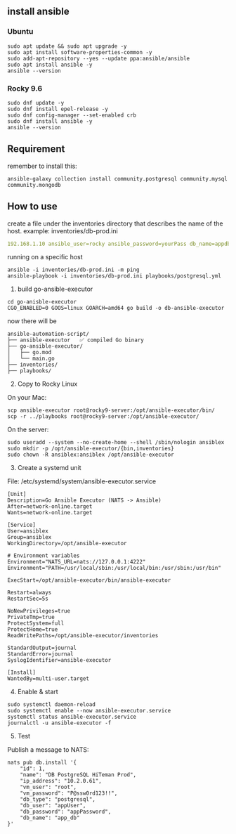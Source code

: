## install ansible

### Ubuntu
```shell
sudo apt update && sudo apt upgrade -y
sudo apt install software-properties-common -y
sudo add-apt-repository --yes --update ppa:ansible/ansible
sudo apt install ansible -y
ansible --version
```

### Rocky 9.6
```shell
sudo dnf update -y
sudo dnf install epel-release -y
sudo dnf config-manager --set-enabled crb
sudo dnf install ansible -y
ansible --version
```

## Requirement
remember to install this:
```shell
ansible-galaxy collection install community.postgresql community.mysql community.mongodb
```

## How to use
create a file under the inventories directory that describes the name of the host.
example: inventories/db-prod.ini

```yaml
192.168.1.10 ansible_user=rocky ansible_password=yourPass db_name=appdb db_user=appuser db_password=AppP@ssw0rd!
```

running on a specific host
```shell
ansible -i inventories/db-prod.ini -m ping
ansible-playbook -i inventories/db-prod.ini playbooks/postgresql.yml
```

1. build go-ansible-executor

```shell
cd go-anisble-executor
CGO_ENABLED=0 GOOS=linux GOARCH=amd64 go build -o db-ansible-executor
```

now there will be
```
ansible-automation-script/
├── ansible-executor   ✅ compiled Go binary
├── go-ansible-executor/
│   ├── go.mod
│   └── main.go
├── inventories/
├── playbooks/
```

2. Copy to Rocky Linux

On your Mac:
```shell
scp ansible-executor root@rocky9-server:/opt/ansible-executor/bin/
scp -r ../playbooks root@rocky9-server:/opt/ansible-executor/
```

On the server:
```shell
sudo useradd --system --no-create-home --shell /sbin/nologin ansiblex
sudo mkdir -p /opt/ansible-executor/{bin,inventories}
sudo chown -R ansiblex:ansiblex /opt/ansible-executor
```

3. Create a systemd unit

File: /etc/systemd/system/ansible-executor.service
```
[Unit]
Description=Go Ansible Executor (NATS -> Ansible)
After=network-online.target
Wants=network-online.target

[Service]
User=ansiblex
Group=ansiblex
WorkingDirectory=/opt/ansible-executor

# Environment variables
Environment="NATS_URL=nats://127.0.0.1:4222"
Environment="PATH=/usr/local/sbin:/usr/local/bin:/usr/sbin:/usr/bin"

ExecStart=/opt/ansible-executor/bin/ansible-executor

Restart=always
RestartSec=5s

NoNewPrivileges=true
PrivateTmp=true
ProtectSystem=full
ProtectHome=true
ReadWritePaths=/opt/ansible-executor/inventories

StandardOutput=journal
StandardError=journal
SyslogIdentifier=ansible-executor

[Install]
WantedBy=multi-user.target
```

4. Enable & start
```shell
sudo systemctl daemon-reload
sudo systemctl enable --now ansible-executor.service
systemctl status ansible-executor.service
journalctl -u ansible-executor -f
```

5. Test

Publish a message to NATS:
```shell
nats pub db.install '{
    "id": 1,
    "name": "DB PostgreSQL HiTeman Prod",
    "ip_address": "10.2.0.61",
    "vm_user": "root",
    "vm_password": "P@ssw0rd123!!",
    "db_type": "postgresql",
    "db_user": "appUser",
    "db_password": "appPassword",
    "db_name": "app_db"
}'
```
